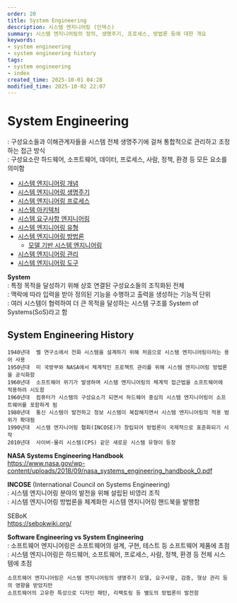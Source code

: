 ```yaml
---
order: 20
title: System Engineering
description: 시스템 엔지니어링 (인덱스)
summary: 시스템 엔지니어링의 정의, 생명주기, 프로세스, 방법론 등에 대한 개요
keywords:
- system engineering
- system engineering history
tags:
- system engineering
- index
created_time: 2025-10-01 04:28
modified_time: 2025-10-02 22:07
---
```


# System Engineering
: 구성요소들과 이해관계자들을 시스템 전체 생명주기에 걸쳐 통합적으로 관리하고 조정하는 접근 방식  
: 구성요소란 하드웨어, 소프트웨어, 데이터, 프로세스, 사람, 정책, 환경 등 모든 요소를 의미함  

- [시스템 엔지니어링 개념](./se-concept.md)
- [시스템 엔지니어링 생명주기](./se-lifecycle.md)
- [시스템 엔지니어링 프로세스](./se-process.md)
- [시스템 아키텍처](./se-architecture.md)
- [시스템 요구사항 엔지니어링](./se-requirements.md)
- [시스템 엔지니어링 유형](./se-type.md)
- [시스템 엔지니어링 방법론](./se-methodology.md)
  - [모델 기반 시스템 엔지니어링](./mbse.md)
- [시스템 엔지니어링 관리](./se-management.md)
- [시스템 엔지니어링 도구](./se-tool.md)


**System**  
: 특정 목적을 달성하기 위해 상호 연결된 구성요소들의 조직화된 전체  
: 맥락에 따라 입력을 받아 정의된 기능을 수행하고 출력을 생성하는 기능적 단위  
: 여러 시스템이 협력하여 더 큰 목적을 달성하는 시스템 구조를 System of Systems(SoS)라고 함  



## System Engineering History

```
1940년대  벨 연구소에서 전화 시스템을 설계하기 위해 처음으로 시스템 엔지니어링이라는 용어 사용
1950년대  미 국방부와 NASA에서 체계적인 프로젝트 관리를 위해 시스템 엔지니어링 방법론을 공식화함
1960년대  소프트웨어 위기가 발생하며 시스템 엔지니어링의 체계적 접근법을 소프트웨어에 적용하려 시도함
1960년대  컴퓨터가 시스템의 구성요소가 되면서 하드웨어 중심의 시스템 엔지니어링이 소프트웨어를 포함하게 됨
1980년대  통신 시스템이 발전하고 정보 시스템이 복잡해지면서 시스템 엔지니어링의 적용 범위가 확대됨
1990년대  시스템 엔지니어링 협회(INCOSE)가 창립되어 방법론이 국제적으로 표준화되기 시작
2010년대  사이버-물리 시스템(CPS) 같은 새로운 시스템 유형이 등장
```

**NASA Systems Engineering Handbook**  
https://www.nasa.gov/wp-content/uploads/2018/09/nasa_systems_engineering_handbook_0.pdf


**INCOSE** (International Council on Systems Engineering)  
: 시스템 엔지니어링 분야의 발전을 위해 설립된 비영리 조직  
: 시스템 엔지니어링 방법론을 체계화한 시스템 엔지니어링 핸드북을 발행함  

SEBoK  
https://sebokwiki.org/


**Software Engineering vs System Engineering**  
: 소프트웨어 엔지니어링은 소프트웨어의 설계, 구현, 테스트 등 소프트웨어 제품에 초점  
: 시스템 엔지니어링은 하드웨어, 소프트웨어, 프로세스, 사람, 정책, 환경 등 전체 시스템에 초점  

```
소프트웨어 엔지니어링은 시스템 엔지니어링의 생명주기 모델, 요구사항, 검증, 형상 관리 등의 영향을 받았지만
소프트웨어의 고유한 특성으로 디자인 패턴, 리팩토링 등 별도의 방법론이 발전함 
```